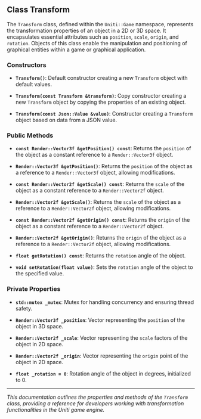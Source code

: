 ## Class Transform

The `Transform` class, defined within the `Uniti::Game` namespace, represents the transformation properties of an object in a 2D or 3D space. It encapsulates essential attributes such as `position`, `scale`, `origin`, and `rotation`. Objects of this class enable the manipulation and positioning of graphical entities within a game or graphical application.

### Constructors

- **`Transform()`**: Default constructor creating a new `Transform` object with default values.

- **`Transform(const Transform &transform)`**: Copy constructor creating a new `Transform` object by copying the properties of an existing object.

- **`Transform(const Json::Value &value)`**: Constructor creating a `Transform` object based on data from a JSON value.

### Public Methods

- **`const Render::Vector3f &getPosition() const`**: Returns the `position` of the object as a constant reference to a `Render::Vector3f` object.

- **`Render::Vector3f &getPosition()`**: Returns the `position` of the object as a reference to a `Render::Vector3f` object, allowing modifications.

- **`const Render::Vector2f &getScale() const`**: Returns the `scale` of the object as a constant reference to a `Render::Vector2f` object.

- **`Render::Vector2f &getScale()`**: Returns the `scale` of the object as a reference to a `Render::Vector2f` object, allowing modifications.

- **`const Render::Vector2f &getOrigin() const`**: Returns the `origin` of the object as a constant reference to a `Render::Vector2f` object.

- **`Render::Vector2f &getOrigin()`**: Returns the `origin` of the object as a reference to a `Render::Vector2f` object, allowing modifications.

- **`float getRotation() const`**: Returns the `rotation` angle of the object.

- **`void setRotation(float value)`**: Sets the `rotation` angle of the object to the specified value.

### Private Properties

- **`std::mutex _mutex`**: Mutex for handling concurrency and ensuring thread safety.

- **`Render::Vector3f _position`**: Vector representing the `position` of the object in 3D space.

- **`Render::Vector2f _scale`**: Vector representing the `scale` factors of the object in 2D space.

- **`Render::Vector2f _origin`**: Vector representing the `origin` point of the object in 2D space.

- **`float _rotation = 0`**: Rotation angle of the object in degrees, initialized to 0.

---

*This documentation outlines the properties and methods of the `Transform` class, providing a reference for developers working with transformation functionalities in the Uniti game engine.*
